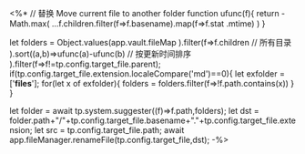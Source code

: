 <%*
// 替换 Move current file to another folder
function ufunc(f){
	return -Math.max(
		...f.children.filter(f=>f.basename).map(f=>f.stat
		.mtime)
	)
}

let folders = Object.values(app.vault.fileMap
).filter(f=>f.children  // 所有目录
).sort((a,b)=>ufunc(a)-ufunc(b) // 按更新时间排序
).filter(f=>f!=tp.config.target_file.parent);
if(tp.config.target_file.extension.localeCompare('md')==0){
	let exfolder = ['__files__'];
	for(let x of exfolder){
		folders = folders.filter(f=>!f.path.contains(x))
	}
}

let folder = await tp.system.suggester((f)=>f.path,folders);
let dst = folder.path+"/"+tp.config.target_file.basename+"."+tp.config.target_file.extension;
let src = tp.config.target_file.path;
await app.fileManager.renameFile(tp.config.target_file,dst);
-%>
